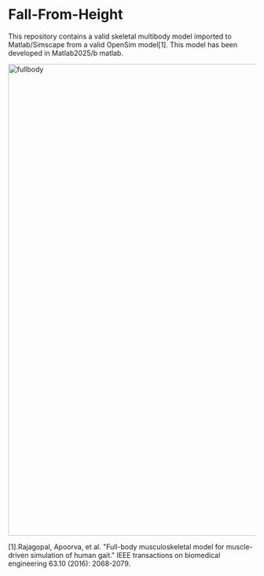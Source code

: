 # Fall-From-Height
This repository contains a valid skeletal multibody model imported to Matlab/Simscape from a valid OpenSim model[1]. This model has been developed in Matlab2025/b matlab. 

<img width="959" alt="fullbody" src="https://github.com/user-attachments/assets/b39c603c-9ee2-4481-a2ef-894cc1bc537d" />






[1].Rajagopal, Apoorva, et al. "Full-body musculoskeletal model for muscle-driven simulation of human gait." IEEE transactions on biomedical engineering 63.10 (2016): 2068-2079.
